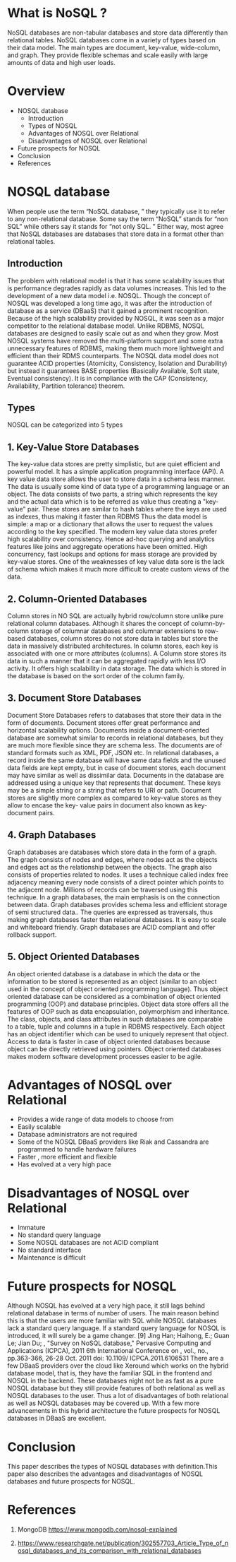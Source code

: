 # What is NoSQL ?
NoSQL databases are non-tabular databases and store data differently than relational tables. NoSQL databases come in a variety of types based on their data model. The main types are document, key-value, wide-column, and graph. They provide flexible schemas and scale easily with large amounts of data and high user loads.

# Overview
* NOSQL database
   * Introduction
   * Types of NOSQL
   * Advantages of NOSQL over Relational
   * Disadvantages of NOSQL over Relational
 * Future prospects for NOSQL
 * Conclusion
 * References

# NOSQL database
When people use the term “NoSQL database, ” they typically use it to refer to any non-relational database. Some say the term “NoSQL” stands for “non SQL” while others say it stands for “not only SQL. ” Either way, most agree that NoSQL databases are databases that store data in a format other than relational tables.

## Introduction
The problem with relational model is that it has some scalability issues that is performance degrades rapidly as data volumes increases. This led to the development of a new data model i.e. NOSQL. Though the concept of NOSQL was developed a long time ago, it was after the introduction of database as a service (DBaaS) that it gained a prominent recognition. Because of the high scalability provided by NOSQL, it was seen as a major competitor to the relational database model. Unlike RDBMS, NOSQL databases are designed to easily scale out as and when they grow. Most NOSQL systems have removed the multi-platform support and some extra unnecessary features of RDBMS, making them much more lightweight and efficient than their RDMS counterparts. The NOSQL data model does not guarantee ACID properties (Atomicity, Consistency, Isolation and Durability) but instead it guarantees BASE properties (Basically Available, Soft state, Eventual consistency). It is in compliance with the CAP (Consistency, Availability, Partition tolerance) theorem.

## Types
NOSQL can be categorized into 5 types

## 1. Key-Value Store Databases
The key-value data stores are pretty simplistic, but are quiet efficient and powerful model. It has a simple application programming interface (API). A key value data store allows the user to store data in a schema less manner. The data is usually some kind of data type of a programming language or an object. The data consists of two parts, a string which represents the key and the actual data which is to be referred as value thus creating a "key-value‟ pair. These stores are similar to hash tables where the keys are used as indexes, thus making it faster than RDBMS Thus the data model is simple: a map or a dictionary that allows the user to request the values according to the key specified. The modern key value data stores prefer high scalability over consistency. Hence ad-hoc querying and analytics features like joins and aggregate operations have been omitted. High concurrency, fast lookups and options for mass storage are provided by key-value stores. One of the weaknesses of key value data sore is the lack of schema which makes it much more difficult to create custom views of the data.

## 2. Column-Oriented Databases
Column stores in NO SQL are actually hybrid row/column store unlike pure relational column databases. Although it shares the concept of column-by-column storage of columnar databases and columnar extensions to row-based databases, column stores do not store data in tables but store the data in massively distributed architectures. In column stores, each key is associated with one or more attributes (columns). A Column store stores its data in such a manner that it can be aggregated rapidly with less I/O activity. It offers high scalability in data storage. The data which is stored in the database is based on the sort order of the column family.

## 3. Document Store Databases
Document Store Databases refers to databases that store their data in the form of documents. Document stores offer great performance and horizontal scalability options. Documents inside a document-oriented database are somewhat similar to records in relational databases, but they are much more flexible since they are schema less. The documents are of standard formats such as XML, PDF, JSON etc. In relational databases, a record inside the same database will have same data fields and the unused data fields are kept empty, but in case of document stores, each document may have similar as well as dissimilar data. Documents in the database are addressed using a unique key that represents that document. These keys may be a simple string or a string that refers to URI or path. Document stores are slightly more complex as compared to key-value stores as they allow to encase the key- value pairs in document also known as key-document pairs.

## 4. Graph Databases
Graph databases are databases which store data in the form of a graph. The graph consists of nodes and edges, where nodes act as the objects and edges act as the relationship between the objects. The graph also consists of properties related to nodes. It uses a technique called index free adjacency meaning every node consists of a direct pointer which points to the adjacent node. Millions of records can be traversed using this technique. In a graph databases, the main emphasis is on the connection between data. Graph databases provides schema less and efficient storage of semi structured data.. The queries are expressed as traversals, thus making graph databases faster than relational databases. It is easy to scale and whiteboard friendly. Graph databases are ACID compliant and offer rollback support.

## 5. Object Oriented Databases
An object oriented database is a database in which the data or the information to be stored is represented as an object (similar to an object used in the concept of object oriented programming language). Thus object oriented database can be considered as a combination of object oriented programming (OOP) and database principles. Object data store offers all the features of OOP such as data encapsulation, polymorphism and inheritance. The class, objects, and class attributes in such databases are comparable to a table, tuple and columns in a tuple in RDBMS respectively. Each object has an object identifier which can be used to uniquely represent that object. Access to data is faster in case of object oriented databases because object can be directly retrieved using pointers. Object oriented databases makes modern software development processes easier to be agile.

# Advantages of NOSQL over Relational
* Provides a wide range of data models to choose from
* Easily scalable
* Database administrators are not required
* Some of the NOSQL DBaaS providers like Riak and Cassandra are programmed to handle hardware failures
* Faster , more efficient and flexible
* Has evolved at a very high pace

# Disadvantages of NOSQL over Relational
* Immature
* No standard query language
* Some NOSQL databases are not ACID compliant
* No standard interface
* Maintenance is difficult
  
# Future prospects for NOSQL
Although NOSQL has evolved at a very high pace, it still lags behind relational database in terms of number of users. The main reason behind this is that the users are more familiar with SQL while NOSQL databases lack a standard query language. If a standard query language for NOSQL is introduced, it will surely be a game changer. [9] Jing Han; Haihong, E.; Guan Le; Jian Du; , "Survey on NoSQL database," Pervasive Computing and Applications (ICPCA), 2011 6th International Conference on , vol., no., pp.363-366, 26-28 Oct. 2011 doi: 10.1109/ ICPCA.2011.6106531 There are a few DBaaS providers over the cloud like Xeround which works on the hybrid database model, that is, they have the familiar SQL in the frontend and NOSQL in the backend. These databases night not be as fast as a pure NOSQL database but they still provide features of both relational as well as NOSQL databases to the user. Thus a lot of disadvantages of both relational as well as NOSQL databases may be covered up. With a few more advancements in this hybrid architecture the future prospects for NOSQL databases in DBaaS are excellent.

# Conclusion
This paper describes the types of NOSQL databases with definition.This paper also describes the advantages and disadvantages of NOSQL databases and future prospects for NOSQL.

# References
 1. MongoDB https://www.mongodb.com/nosql-explained

 2.  https://www.researchgate.net/publication/302557703_Article_Type_of_nosql_databases_and_its_comparison_with_relational_databases

